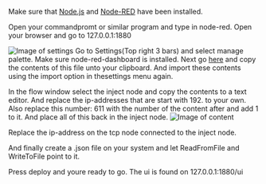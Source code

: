 Make sure that [Node.js](https://nodejs.org/) and [Node-RED](https://nodered.org/) have been installed.

Open your commandpromt or similar program and type in node-red.
Open your browser and go to 127.0.0.1:1880

![Image of settings](https://raw.githubusercontent.com/MSDA-LifeCycleAgents/mlaf-java/feature/readme/docs/images/settings.JPG)
Go to Settings(Top right 3 bars) and select manage palette. Make sure node-red-dashboard is installed.
Next go [here](nodered.md) and copy the contents of this file unto your clipboard. And import these contents using the import option in thesettings menu again.

In the flow window select the inject node and copy the contents to a text editor. And replace the ip-addresses that are start with 192. to your own.
Also replace this number: <payload-length>611</payload-length> with the number of the content after </envelope> and add 1 to it.
And place all of this back in the inject node.
![Image of content](https://raw.githubusercontent.com/MSDA-LifeCycleAgents/mlaf-java/feature/readme/docs/images/content.jpg)

Replace the ip-address on the tcp node connected to the inject node.

And finally create a .json file on your system and let ReadFromFile and WriteToFile point to it.

Press deploy and youre ready to go.
The ui is found on 127.0.0.1:1880/ui
